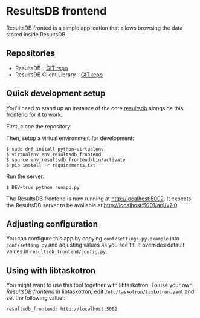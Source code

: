 # ResultsDB frontend

ResultsDB fronted is a simple application that allows browsing the data stored inside ResultsDB.

## Repositories

* ResultsDB - [GIT repo](https://pagure.io/taskotron/resultsdb)
* ResultsDB Client Library - [GIT repo](https://pagure.io/taskotron/resultsdb_api)

## Quick development setup

You'll need to stand up an instance of the core
[resultsdb](https://pagure.io/taskotron/resultsdb) alongside this frontend
for it to work.

First, clone the repository.

Then, setup a virtual environment for development:

    $ sudo dnf install python-virtualenv
    $ virtualenv env_resultsdb_frontend
    $ source env_resultsdb_frontend/bin/activate
    $ pip install -r requirements.txt

Run the server:

    $ DEV=true python runapp.py

The ResultsDB frontend is now running at <http://localhost:5002>. It expects
the ResultsDB server to be available at <http://localhost:5001/api/v2.0>.

## Adjusting configuration

You can configure this app by copying `conf/settings.py.example` into
`conf/setting.py` and adjusting values as you see fit. It overrides default
values in `resultsdb_frontend/config.py`.

## Using with libtaskotron

You might want to use this tool together with libtaskotron. To use your own
*ResultsDB frontend* in libtaskotron, edit `/etc/taskotron/taskotron.yaml` and
set the following value::

    resultsdb_frontend: http://localhost:5002
